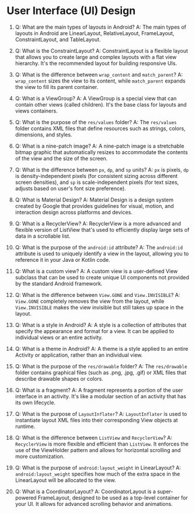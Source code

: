 # User Interface (UI) Design

1. Q: What are the main types of layouts in Android?
   A: The main types of layouts in Android are LinearLayout, RelativeLayout, FrameLayout, ConstraintLayout, and TableLayout.

2. Q: What is the ConstraintLayout?
   A: ConstraintLayout is a flexible layout that allows you to create large and complex layouts with a flat view hierarchy. It's the recommended layout for building responsive UIs.

3. Q: What is the difference between `wrap_content` and `match_parent`?
   A: `wrap_content` sizes the view to its content, while `match_parent` expands the view to fill its parent container.

4. Q: What is a ViewGroup?
   A: A ViewGroup is a special view that can contain other views (called children). It's the base class for layouts and views containers.

5. Q: What is the purpose of the `res/values` folder?
   A: The `res/values` folder contains XML files that define resources such as strings, colors, dimensions, and styles.

6. Q: What is a nine-patch image?
   A: A nine-patch image is a stretchable bitmap graphic that automatically resizes to accommodate the contents of the view and the size of the screen.

7. Q: What is the difference between `px`, `dp`, and `sp` units?
   A: `px` is pixels, `dp` is density-independent pixels (for consistent sizing across different screen densities), and `sp` is scale-independent pixels (for text sizes, adjusts based on user's font size preference).

8. Q: What is Material Design?
   A: Material Design is a design system created by Google that provides guidelines for visual, motion, and interaction design across platforms and devices.

9. Q: What is a RecyclerView?
   A: RecyclerView is a more advanced and flexible version of ListView that's used to efficiently display large sets of data in a scrollable list.

10. Q: What is the purpose of the `android:id` attribute?
    A: The `android:id` attribute is used to uniquely identify a view in the layout, allowing you to reference it in your Java or Kotlin code.

11. Q: What is a custom view?
    A: A custom view is a user-defined View subclass that can be used to create unique UI components not provided by the standard Android framework.

12. Q: What is the difference between `View.GONE` and `View.INVISIBLE`?
    A: `View.GONE` completely removes the view from the layout, while `View.INVISIBLE` makes the view invisible but still takes up space in the layout.

13. Q: What is a style in Android?
    A: A style is a collection of attributes that specify the appearance and format for a view. It can be applied to individual views or an entire activity.

14. Q: What is a theme in Android?
    A: A theme is a style applied to an entire Activity or application, rather than an individual view.

15. Q: What is the purpose of the `res/drawable` folder?
    A: The `res/drawable` folder contains graphical files (such as .png, .jpg, .gif) or XML files that describe drawable shapes or colors.

16. Q: What is a fragment?
    A: A fragment represents a portion of the user interface in an activity. It's like a modular section of an activity that has its own lifecycle.

17. Q: What is the purpose of `LayoutInflater`?
    A: `LayoutInflater` is used to instantiate layout XML files into their corresponding View objects at runtime.

18. Q: What is the difference between `ListView` and `RecyclerView`?
    A: `RecyclerView` is more flexible and efficient than `ListView`. It enforces the use of the ViewHolder pattern and allows for horizontal scrolling and more customization.

19. Q: What is the purpose of `android:layout_weight` in LinearLayout?
    A: `android:layout_weight` specifies how much of the extra space in the LinearLayout will be allocated to the view.

20. Q: What is a CoordinatorLayout?
    A: CoordinatorLayout is a super-powered FrameLayout, designed to be used as a top-level container for your UI. It allows for advanced scrolling behavior and animations.
